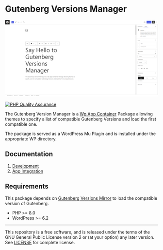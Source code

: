 # Gutenberg Versions Manager

![banner.png](./docs/img/banner.png)

[![PHP Quality Assurance](https://github.com/inpsyde/gutenberg-versions-manager/actions/workflows/php-qa.yml/badge.svg)](https://github.com/inpsyde/gutenberg-versions-manager/actions/workflows/php-qa.yml)

The Gutenberg Version Manager is a [Wp App Container](https://github.com/inpsyde/wp-app-container) Package allowing themes to specify a list of compatible Gutenberg Versions and load the first compatible one.

The package is served as a WordPress Mu Plugin and is installed under the appropriate WP directory.

## Documentation

1. [Development](./docs/development.md)
2. [App Integration](./docs/app-integration.md)

## Requirements

This package depends on [Gutenberg Versions Mirror](https://github.com/inpsyde/gutenberg-versions-mirror) to load the compatible version of Gutenberg.

* PHP >= 8.0
* WordPress >= 6.2

---
This repository is a free software, and is released under the terms of the GNU General Public License version 2 or (at your option) any later version. See [LICENSE](./LICENSE) for complete license.
